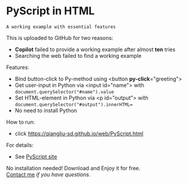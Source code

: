 # PyScript in HTML
	A working example with essential features

This is uploaded to GitHub for two reasons:
- **Copilot** failed to provide a working example after almost **ten** tries
- Searching the web failed to find a working example

Features:
- Bind button-click to Py-method using <button **py-click**="greeting">
- Get user-input in Python via \<input id="name"\> with `document.querySelector("#name").value`
- Set HTML-element in Python via \<p id="output"\> with `document.querySelector("#output").innerHTML=`
- No need to install Python

How to run:
- click https://qiangliu-sd.github.io/web/PyScript.html
	
For details:
- See [PyScript site](https://pyscript.net)

No installation needed! Download and Enjoy it for free.\
[Contact me](https://www.linkedin.com/in/qiangliu427/) *if you have questions*.
